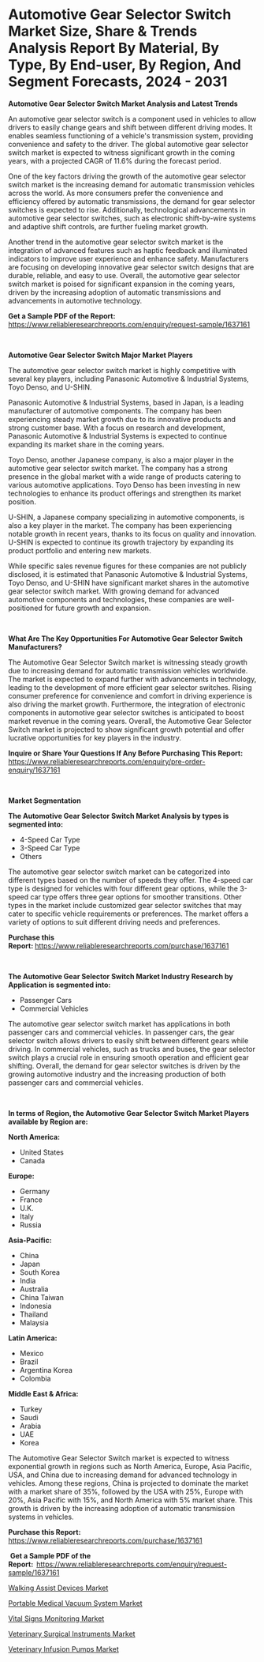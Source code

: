 <p><h1>Automotive Gear Selector Switch Market Size, Share & Trends Analysis Report By Material, By Type, By End-user, By Region, And Segment Forecasts, 2024 - 2031</h1></p><p><strong>Automotive Gear Selector Switch Market Analysis and Latest Trends</strong></p>
<p><p>An automotive gear selector switch is a component used in vehicles to allow drivers to easily change gears and shift between different driving modes. It enables seamless functioning of a vehicle's transmission system, providing convenience and safety to the driver. The global automotive gear selector switch market is expected to witness significant growth in the coming years, with a projected CAGR of 11.6% during the forecast period.</p><p>One of the key factors driving the growth of the automotive gear selector switch market is the increasing demand for automatic transmission vehicles across the world. As more consumers prefer the convenience and efficiency offered by automatic transmissions, the demand for gear selector switches is expected to rise. Additionally, technological advancements in automotive gear selector switches, such as electronic shift-by-wire systems and adaptive shift controls, are further fueling market growth.</p><p>Another trend in the automotive gear selector switch market is the integration of advanced features such as haptic feedback and illuminated indicators to improve user experience and enhance safety. Manufacturers are focusing on developing innovative gear selector switch designs that are durable, reliable, and easy to use. Overall, the automotive gear selector switch market is poised for significant expansion in the coming years, driven by the increasing adoption of automatic transmissions and advancements in automotive technology.</p></p>
<p><strong>Get a Sample PDF of the Report:&nbsp;</strong> <a href="https://www.reliableresearchreports.com/enquiry/request-sample/1637161">https://www.reliableresearchreports.com/enquiry/request-sample/1637161</a></p>
<p>&nbsp;</p>
<p><strong>Automotive Gear Selector Switch Major Market Players</strong></p>
<p><p>The automotive gear selector switch market is highly competitive with several key players, including Panasonic Automotive & Industrial Systems, Toyo Denso, and U-SHIN. </p><p>Panasonic Automotive & Industrial Systems, based in Japan, is a leading manufacturer of automotive components. The company has been experiencing steady market growth due to its innovative products and strong customer base. With a focus on research and development, Panasonic Automotive & Industrial Systems is expected to continue expanding its market share in the coming years.</p><p>Toyo Denso, another Japanese company, is also a major player in the automotive gear selector switch market. The company has a strong presence in the global market with a wide range of products catering to various automotive applications. Toyo Denso has been investing in new technologies to enhance its product offerings and strengthen its market position.</p><p>U-SHIN, a Japanese company specializing in automotive components, is also a key player in the market. The company has been experiencing notable growth in recent years, thanks to its focus on quality and innovation. U-SHIN is expected to continue its growth trajectory by expanding its product portfolio and entering new markets.</p><p>While specific sales revenue figures for these companies are not publicly disclosed, it is estimated that Panasonic Automotive & Industrial Systems, Toyo Denso, and U-SHIN have significant market shares in the automotive gear selector switch market. With growing demand for advanced automotive components and technologies, these companies are well-positioned for future growth and expansion.</p></p>
<p>&nbsp;</p>
<p><strong>What Are The Key Opportunities For Automotive Gear Selector Switch Manufacturers?</strong></p>
<p><p>The Automotive Gear Selector Switch market is witnessing steady growth due to increasing demand for automatic transmission vehicles worldwide. The market is expected to expand further with advancements in technology, leading to the development of more efficient gear selector switches. Rising consumer preference for convenience and comfort in driving experience is also driving the market growth. Furthermore, the integration of electronic components in automotive gear selector switches is anticipated to boost market revenue in the coming years. Overall, the Automotive Gear Selector Switch market is projected to show significant growth potential and offer lucrative opportunities for key players in the industry.</p></p>
<p><strong>Inquire or Share Your Questions If Any Before Purchasing This Report:</strong> <a href="https://www.reliableresearchreports.com/enquiry/pre-order-enquiry/1637161">https://www.reliableresearchreports.com/enquiry/pre-order-enquiry/1637161</a></p>
<p>&nbsp;</p>
<p><strong>Market Segmentation</strong></p>
<p><strong>The Automotive Gear Selector Switch Market Analysis by types is segmented into:</strong></p>
<p><ul><li>4-Speed Car Type</li><li>3-Speed Car Type</li><li>Others</li></ul></p>
<p><p>The automotive gear selector switch market can be categorized into different types based on the number of speeds they offer. The 4-speed car type is designed for vehicles with four different gear options, while the 3-speed car type offers three gear options for smoother transitions. Other types in the market include customized gear selector switches that may cater to specific vehicle requirements or preferences. The market offers a variety of options to suit different driving needs and preferences.</p></p>
<p><strong>Purchase this Report:&nbsp;</strong><a href="https://www.reliableresearchreports.com/purchase/1637161">https://www.reliableresearchreports.com/purchase/1637161</a></p>
<p>&nbsp;</p>
<p><strong>The Automotive Gear Selector Switch Market Industry Research by Application is segmented into:</strong></p>
<p><ul><li>Passenger Cars</li><li>Commercial Vehicles</li></ul></p>
<p><p>The automotive gear selector switch market has applications in both passenger cars and commercial vehicles. In passenger cars, the gear selector switch allows drivers to easily shift between different gears while driving. In commercial vehicles, such as trucks and buses, the gear selector switch plays a crucial role in ensuring smooth operation and efficient gear shifting. Overall, the demand for gear selector switches is driven by the growing automotive industry and the increasing production of both passenger cars and commercial vehicles.</p></p>
<p>&nbsp;</p>
<p><strong>In terms of Region, the Automotive Gear Selector Switch Market Players available by Region are:</strong></p>
<p>
    <p> <strong> North America: </strong>
        <ul>
            <li>United States</li>
            <li>Canada</li>
        </ul>
        </p> 
    <p> <strong> Europe: </strong>
        <ul>
            <li>Germany</li>
            <li>France</li>
            <li>U.K.</li>
            <li>Italy</li>
            <li>Russia</li>
        </ul>
        </p> 
    <p> <strong> Asia-Pacific: </strong>
        <ul>
            <li>China</li>
            <li>Japan</li>
            <li>South Korea</li>
            <li>India</li>
            <li>Australia</li>
            <li>China Taiwan</li>
            <li>Indonesia</li>
            <li>Thailand</li>
            <li>Malaysia</li>
        </ul>
        </p> 
    <p> <strong> Latin America: </strong>
        <ul>
            <li>Mexico</li>
            <li>Brazil</li>
            <li>Argentina Korea</li>
            <li>Colombia</li>
        </ul>
        </p> 
    <p> <strong> Middle East & Africa: </strong>
        <ul>
            <li>Turkey</li>
            <li>Saudi</li>
            <li>Arabia</li>
            <li>UAE</li>
            <li>Korea</li>
        </ul>
    </p>
    </p>
<p><p>The Automotive Gear Selector Switch market is expected to witness exponential growth in regions such as North America, Europe, Asia Pacific, USA, and China due to increasing demand for advanced technology in vehicles. Among these regions, China is projected to dominate the market with a market share of 35%, followed by the USA with 25%, Europe with 20%, Asia Pacific with 15%, and North America with 5% market share. This growth is driven by the increasing adoption of automatic transmission systems in vehicles.</p></p>
<p><strong>Purchase this Report: </strong><a href="https://www.reliableresearchreports.com/purchase/1637161">https://www.reliableresearchreports.com/purchase/1637161</a></p>
<p>&nbsp;<strong>Get a Sample PDF of the Report:&nbsp;&nbsp;</strong><a href="https://www.reliableresearchreports.com/enquiry/request-sample/1637161">https://www.reliableresearchreports.com/enquiry/request-sample/1637161</a></p>
<p><strong></strong></p>
<p><p><a href="https://medium.com/p/3a10edf94acf/edit">Walking Assist Devices Market</a></p><p><a href="https://github.com/aliciawhite5576/Market-Research-Report-List-3/blob/main/portable-medical-vacuum-system-market.md">Portable Medical Vacuum System Market</a></p><p><a href="https://medium.com/p/76f80f1908ed/edit">Vital Signs Monitoring Market</a></p><p><a href="https://medium.com/p/cc5ff237fc94/edit">Veterinary Surgical Instruments Market</a></p><p><a href="https://medium.com/p/6faf94ba7f18/edit">Veterinary Infusion Pumps Market</a></p></p>